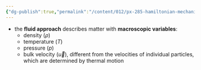 ```yaml
---
{"dg-publish":true,"permalink":"/content/012/px-285-hamiltonian-mechanics-and-fluid-dynamics/term-2-fluid-dynamics/h-introduction-to-fluids/px-285-h2-fluid-approach/","noteIcon":"1","created":"2025-08-27T13:15:24.114+01:00","updated":"2025-01-09T14:41:54.000+00:00"}
---
```


- the **fluid approach** describes matter with **macroscopic variables**: 
	- density $(\rho)$
	- temperature $(T)$
	- pressure $(p)$
	- bulk velocity $(\vec u)$, different from the velocities of individual particles, which are determined by thermal motion
